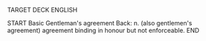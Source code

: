 TARGET DECK
ENGLISH

START
Basic
Gentleman's agreement
Back: n. (also gentlemen's agreement) agreement binding in honour but not enforceable.
END
